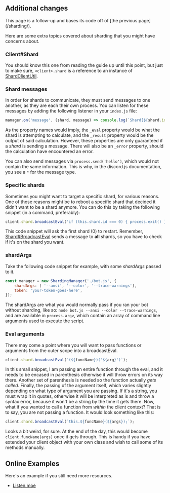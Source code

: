 ## Additional changes

<p class="tip">This page is a follow-up and bases its code off of [the previous page](/sharding/).</p>

Here are some extra topics covered about sharding that you might have concerns about.

### Client#Shard

You should know this one from reading the guide up until this point, but just to make sure, `<client>.shard` is a reference to an instance of [ShardClientUtil](https://discord.js.org/#/docs/main/stable/class/ShardClientUtil).

### Shard messages

In order for shards to communicate, they must send messages to one another, as they are each their own process. You can listen for these messages by adding the following listener in your `index.js` file:

```js
manager.on('message', (shard, message) => console.log(`Shard[${shard.id}]:${message._eval}:${message._result}`));
```

As the property names would imply, the `_eval` property would be what the shard is attempting to calculate, and the `_result` property would be the output of said calculation. However, these properties are only guaranteed if a _shard_ is sending a message. There will also be an `_error` property, should the calculation have encountered an error.

You can also send messages via `process.send('hello')`, which would not contain the same information. This is why, in the discord.js documentation, you see a `*` for the message type.

### Specific shards

Sometimes you might want to target a specific shard, for various reasons. One of those reasons might be to reboot a specific shard that decided it didn't want to be a shard anymore. You can do this by taking the following snippet (in a command, preferably):

```js
client.shard.broadcastEval('if (this.shard.id === 0) { process.exit() }');
```

This code snippet will ask the first shard (0) to restart. Remember, [Shard#BroadcastEval](https://discord.js.org/#/docs/main/stable/class/ShardClientUtil?scrollTo=broadcastEval) sends a message to **all** shards, so you have to check if it's on the shard you want.

### shardArgs

Take the following code snippet for example, with some _shardArgs_ passed to it.

```js
const manager = new ShardingManager('./bot.js', { 
	shardArgs: [ '--ansi', '--color', '--trace-warnings'],
	token: 'your-token-goes-here',
});
```

The shardArgs are what you would normally pass if you ran your bot without sharding, like so: `node bot.js --ansi --color --trace-warnings`, and are available in `process.argv`, which contain an array of command line arguments used to execute the script.

### Eval arguments

There may come a point where you will want to pass functions or arguments from the outer scope into a broadcastEval.

```js
client.shard.broadcastEval(`(${funcName})('${arg}')`);
```

In this small snippet, I am passing an entire function through the eval, and it needs to be encased in parenthesis otherwise it will throw errors on its way there. Another set of parenthesis is needed so the function actually *gets called*. Finally, the passing of the argument itself, which varies slightly depending on what type of argument you are passing. If it's a string, you must wrap it in quotes, otherwise it will be interpreted as is and throw a syntax error, because it won't be a string by the time it gets there.
Now, what if you wanted to call a function from *within* the client context? That is to say, you are not passing a function. It would look something like this:

```js
client.shard.broadcastEval(`this.${funcName}(${args});`);
```

Looks a bit weird, for sure. At the end of the day, this would become `client.funcName(args)` once it gets through. This is handy if you have extended your client object with your own class and wish to call some of its methods manually.

## Online Examples

Here's an example if you still need more resources.

* [Listen.moe](https://github.com/LISTEN-moe/discord-bot)
